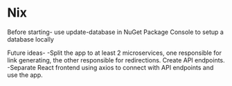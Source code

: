 # Nix

Before starting- use update-database in NuGet Package Console to setup a database locally

Future ideas- 
-Split the app to at least 2 microservices, one responsible for link generating, the other responsible for redirections. Create API endpoints.
-Separate React frontend using axios to connect with API endpoints and use the app.
